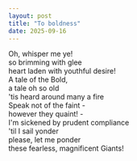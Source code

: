 ```yaml
---
layout: post
title: "To boldness"
date: 2025-09-16
---
```


Oh, whisper me ye!  
so brimming with glee  
heart laden with youthful desire!  
A tale of the Bold,  
a tale oh so old  
'tis heard around many a fire  
Speak not of the faint -  
however they quaint! -  
I'm sickened by prudent compliance  
'til I sail yonder  
please, let me ponder  
these fearless, magnificent Giants!